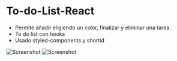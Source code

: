 # To-do-List-React

* Permite añadir eligiendo un color, finalizar y eliminar  una tarea.
* To do list con hooks 
* Usado styled-components y shortid


![Screenshot](https://github.com/gavrilciunterei/Todo-List-React/blob/master/styles/screen1.PNG)
![Screenshot](https://github.com/gavrilciunterei/Todo-List-React/blob/master/styles/screen2.PNG)
